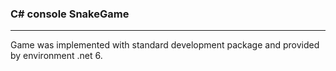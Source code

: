 ### C# console SnakeGame  
----  
Game was implemented with standard development package and provided by environment .net 6.